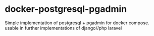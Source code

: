 # docker-postgresql-pgadmin
Simple implementation of postgresql + pgadmin for docker compose. usable in further implementations of django//php laravel

